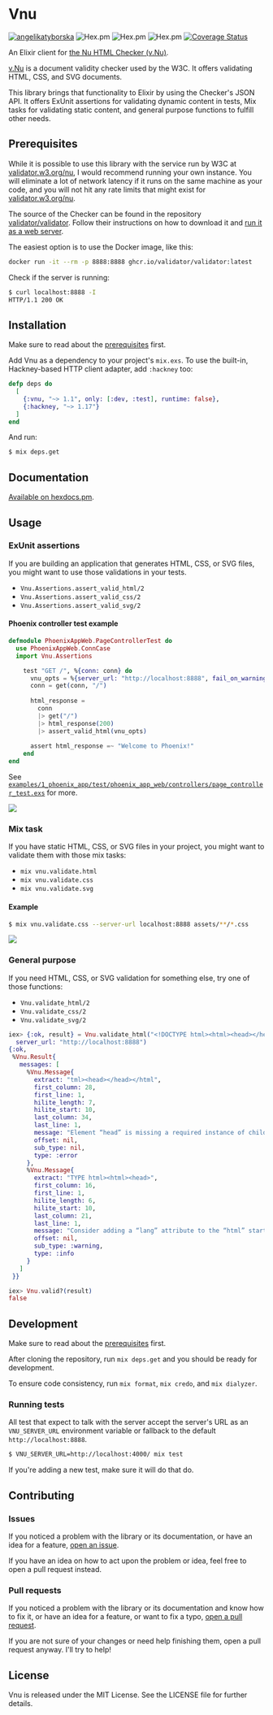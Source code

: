 # Vnu

[![angelikatyborska](https://circleci.com/gh/angelikatyborska/vnu-elixir.svg?style=shield)](https://circleci.com/gh/angelikatyborska/vnu-elixir)
![Hex.pm](https://img.shields.io/hexpm/v/vnu)
![Hex.pm](https://img.shields.io/hexpm/dt/vnu)
![Hex.pm](https://img.shields.io/hexpm/l/vnu)
[![Coverage Status](https://coveralls.io/repos/github/angelikatyborska/vnu-elixir/badge.svg?branch=master)](https://coveralls.io/github/angelikatyborska/vnu-elixir?branch=master)

An Elixir client for [the Nu HTML Checker (v.Nu)](https://validator.w3.org/nu/).

[v.Nu](https://validator.w3.org/nu/) is a document validity checker used by the W3C.
It offers validating HTML, CSS, and SVG documents.

This library brings that functionality to Elixir by using the Checker's JSON API.
It offers ExUnit assertions for validating dynamic content in tests, Mix tasks for validating static content, and general purpose functions to fulfill other needs.

## Prerequisites

While it is possible to use this library with the service run by W3C at [validator.w3.org/nu](https://validator.w3.org/nu/),
I would recommend running your own instance. You will eliminate a lot of network latency if it runs on the same machine as your code, and you will not hit any rate limits that might exist for [validator.w3.org/nu](https://validator.w3.org/nu/).

The source of the Checker can be found in the repository [validator/validator](https://github.com/validator/validator).
Follow their instructions on how to download it and [run it as a web server](https://github.com/validator/validator#standalone-web-server).

The easiest option is to use the Docker image, like this:
```bash
docker run -it --rm -p 8888:8888 ghcr.io/validator/validator:latest
```

Check if the server is running:
```bash
$ curl localhost:8888 -I
HTTP/1.1 200 OK
```

## Installation

Make sure to read about the [prerequisites](#prerequisites) first.

Add Vnu as a dependency to your project's `mix.exs`. To use the built-in, Hackney-based HTTP client adapter, add `:hackney` too:

```elixir
defp deps do
  [
    {:vnu, "~> 1.1", only: [:dev, :test], runtime: false},
    {:hackney, "~> 1.17"}
  ]
end
```

And run:

```bash
$ mix deps.get
```

## Documentation

[Available on hexdocs.pm](https://hexdocs.pm/vnu/api-reference.html).

## Usage

### ExUnit assertions

If you are building an application that generates HTML, CSS, or SVG files, you might want to use those validations in your tests.

- `Vnu.Assertions.assert_valid_html/2`
- `Vnu.Assertions.assert_valid_css/2`
- `Vnu.Assertions.assert_valid_svg/2`

#### Phoenix controller test example

```elixir
defmodule PhoenixAppWeb.PageControllerTest do
  use PhoenixAppWeb.ConnCase
  import Vnu.Assertions

    test "GET /", %{conn: conn} do
      vnu_opts = %{server_url: "http://localhost:8888", fail_on_warnings: true}
      conn = get(conn, "/")
      
      html_response =
        conn
        |> get("/")
        |> html_response(200)
        |> assert_valid_html(vnu_opts)
      
      assert html_response =~ "Welcome to Phoenix!"
    end
end
```

See [`examples/1_phoenix_app/test/phoenix_app_web/controllers/page_controller_test.exs`](https://github.com/angelikatyborska/vnu-elixir/blob/master/examples/1_phoenix_app/test/phoenix_app_web/controllers/page_controller_test.exs) for more.

![](examples/1_phoenix_app_failing_test.png)

### Mix task

If you have static HTML, CSS, or SVG files in your project, you might want to validate them with those mix tasks:

- `mix vnu.validate.html`
- `mix vnu.validate.css`
- `mix vnu.validate.svg`

#### Example

```bash
$ mix vnu.validate.css --server-url localhost:8888 assets/**/*.css
```

![](examples/1_phoenix_app_failing_mix_task.png)

### General purpose

If you need HTML, CSS, or SVG validation for something else, try one of those functions:

- `Vnu.validate_html/2`
- `Vnu.validate_css/2`
- `Vnu.validate_svg/2`

```elixir
iex> {:ok, result} = Vnu.validate_html("<!DOCTYPE html><html><head></head></html>",
  server_url: "http://localhost:8888")
{:ok,
 %Vnu.Result{
   messages: [
     %Vnu.Message{
       extract: "tml><head></head></html",
       first_column: 28,
       first_line: 1,
       hilite_length: 7,
       hilite_start: 10,
       last_column: 34,
       last_line: 1,
       message: "Element “head” is missing a required instance of child element “title”.",
       offset: nil,
       sub_type: nil,
       type: :error
     },
     %Vnu.Message{
       extract: "TYPE html><html><head>",
       first_column: 16,
       first_line: 1,
       hilite_length: 6,
       hilite_start: 10,
       last_column: 21,
       last_line: 1,
       message: "Consider adding a “lang” attribute to the “html” start tag to declare the language of this document.",
       offset: nil,
       sub_type: :warning,
       type: :info
     }
   ]
 }}

iex> Vnu.valid?(result)
false
```

## Development

Make sure to read about the [prerequisites](#prerequisites) first.

After cloning the repository, run `mix deps.get` and you should be ready for development.

To ensure code consistency, run `mix format`, `mix credo`, and `mix dialyzer`.

### Running tests

All test that expect to talk with the server accept the server's URL as an `VNU_SERVER_URL` environment variable or fallback to the default `http://localhost:8888`.

```bash
$ VNU_SERVER_URL=http://localhost:4000/ mix test 
```

If you're adding a new test, make sure it will do that do.

## Contributing

### Issues

If you noticed a problem with the library or its documentation, or have an idea for a feature, [open an issue](https://github.com/angelikatyborska/vnu-elixir/issues/new).

If you have an idea on how to act upon the problem or idea, feel free to open a pull request instead.

### Pull requests

If you noticed a problem with the library or its documentation and know how to fix it, or have an idea for a feature, or want to fix a typo, [open a pull request](https://github.com/angelikatyborska/vnu-elixir/pull/new/master).

If you are not sure of your changes or need help finishing them, open a pull request anyway. I'll try to help!

## License

Vnu is released under the MIT License. See the LICENSE file for further details.
